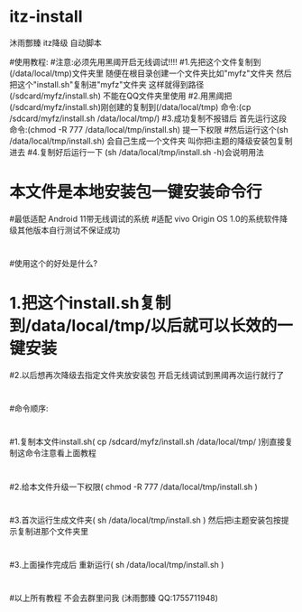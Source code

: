 # itz-install
沐雨酆臻 itz降级 自动脚本


#使用教程:
#注意:必须先用黑阈开启无线调试!!!!
#1.先把这个文件复制到(/data/local/tmp)文件夹里 随便在根目录创建一个文件夹比如"myfz"文件夹 然后把这个"install.sh"复制进"myfz"文件夹 这样就得到路径(/sdcard/myfz/install.sh) 不能在QQ文件夹里使用
#2.用黑阈把(/sdcard/myfz/install.sh)刚创建的复制到(/data/local/tmp) 命令:(cp /sdcard/myfz/install.sh /data/local/tmp/)
#3.成功复制不报错后 首先运行这段命令:(chmod -R 777 /data/local/tmp/install.sh) 提一下权限
#然后运行这个(sh /data/local/tmp/install.sh) 会自己生成一个文件夹 叫你把i主题的降级安装包复制进去
#4.复制好后运行一下 (sh /data/local/tmp/install.sh -h)会说明用法
#
# 本文件是本地安装包一键安装命令行
#最低适配 Android 11带无线调试的系统
#适配 vivo Origin OS 1.0的系统软件降级其他版本自行测试不保证成功
#
#使用这个的好处是什么?
# 1.把这个install.sh复制到/data/local/tmp/以后就可以长效的一键安装
#2.以后想再次降级去指定文件夹放安装包 开启无线调试到黑阈再次运行就行了
#
#命令顺序:
#
#1.复制本文件install.sh( cp /sdcard/myfz/install.sh /data/local/tmp/ )别直接复制这命令注意看上面教程
#
#2.给本文件升级一下权限( chmod -R 777 /data/local/tmp/install.sh )
#
#3.首次运行生成文件夹( sh /data/local/tmp/install.sh ) 然后把i主题安装包按提示复制进那个文件夹里
#
#3.上面操作完成后 重新运行( sh /data/local/tmp/install.sh )
#
#以上所有教程 不会去群里问我 (沐雨酆臻 QQ:1755711948)
#
